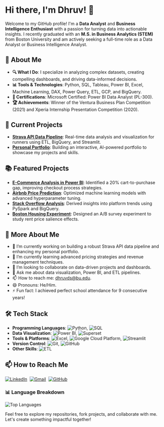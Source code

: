 # Hi there, I'm Dhruv! 👋

Welcome to my GitHub profile! I'm a **Data Analyst** and **Business Intelligence Enthusiast** with a passion for turning data into actionable insights. I recently graduated with an **M.S. in Business Analytics (STEM)** from Boston University and am actively seeking a full-time role as a Data Analyst or Business Intelligence Analyst.

## 🌟 About Me
- **🔍 What I Do**: I specialize in analyzing complex datasets, creating compelling dashboards, and driving data-informed decisions.
- **📊 Tools & Technologies**: Python, SQL, Tableau, Power BI, Excel, Machine Learning, DAX, Power Query, ETL, GCP, and BigQuery.
- **🎯 Certifications**: Microsoft Certified: Power BI Data Analyst (PL-300).
- **🏆 Achievements**: Winner of the Ventura Business Plan Competition (2021) and Xperia Internship Presentation Competition (2020).

## 🚀 Current Projects
- **[Strava API Data Pipeline](https://github.com/dhruvds58/BA882-Strava-Team4)**: Real-time data analysis and visualization for runners using ETL, BigQuery, and Streamlit.
- **[Personal Portfolio](https://tinyurl.com/DhruvShahPortfolio)**: Building an interactive, AI-powered portfolio to showcase my projects and skills.

## 📚 Featured Projects
- **[E-Commerce Analysis in Power BI](https://github.com/dhruvds58/Power-BI-Dashboard-for-an-E-Commerce-Website)**: Identified a 20% cart-to-purchase gap, improving checkout process strategies.
- **[Airbnb Price Prediction](https://github.com/dhruvds58/Airbnb-Price-Prediction)**: Optimized machine learning models with advanced hyperparameter tuning.
- **[Stack Overflow Analysis](https://github.com/dhruvds58/Stack-Overflow-Platform-Analysis)**: Derived insights into platform trends using PySpark and BigQuery.
- **[Boston Housing Experiment](https://github.com/dhruvds58/boston-housing-experiment)**: Designed an A/B survey experiment to study rent price salience effects.

## 🌟 More About Me
- 🔭 I’m currently working on building a robust Strava API data pipeline and enhancing my personal portfolio.
- 🌱 I’m currently learning advanced pricing strategies and revenue management techniques.
- 👯 I’m looking to collaborate on data-driven projects and dashboards.
- 💬 Ask me about data visualization, Power BI, and ETL pipelines.
- 📫 How to reach me: [dhruvds@bu.edu](mailto:dhruvds@bu.edu).
- 😄 Pronouns: He/Him.
- ⚡ Fun fact: I achieved perfect school attendance for 9 consecutive years!


## 🛠 Tech Stack
- **Programming Languages**: ![Python](https://img.shields.io/badge/Python-3776AB?style=flat&logo=python&logoColor=white), ![SQL](https://img.shields.io/badge/SQL-336791?style=flat&logo=postgresql&logoColor=white)
- **Data Visualization**: ![Power BI](https://img.shields.io/badge/Power%20BI-F2C811?style=flat&logo=powerbi&logoColor=black), ![Superset](https://img.shields.io/badge/Apache%20Superset-000000?style=flat&logo=apache-superset&logoColor=white)
- **Tools & Platforms**: ![Excel](https://img.shields.io/badge/Microsoft%20Excel-217346?style=flat&logo=microsoft-excel&logoColor=white), ![Google Cloud Platform](https://img.shields.io/badge/BigQuery-4285F4?style=flat&logo=google-cloud&logoColor=white), ![Streamlit](https://img.shields.io/badge/Streamlit-FF4B4B?style=flat&logo=streamlit&logoColor=white)
- **Version Control**: ![Git](https://img.shields.io/badge/Git-F05032?style=flat&logo=git&logoColor=white), ![GitHub](https://img.shields.io/badge/GitHub-181717?style=flat&logo=github&logoColor=white)
- **Other Skills**: ![ETL](https://img.shields.io/badge/ETL-0A192F?style=flat&logo=apache&logoColor=white)



## 📫 How to Reach Me
<a href="https://www.linkedin.com/in/dhruv-shah8/" target="_blank"><img alt="LinkedIn" src="https://img.shields.io/badge/LinkedIn%20-%230077B5.svg?&style=flat&logo=linkedin&logoColor=white"/></a>&nbsp;
<a href="mailto:dhruvds@bu.edu" target="_blank"><img alt="Gmail" src="https://img.shields.io/badge/Gmail-D14836?style=flat&logo=gmail&logoColor=white"/></a>&nbsp;
<a href="https://github.com/dhruvds58" target="_blank"><img alt="GitHub" src="https://img.shields.io/badge/GitHub%20-%23121011.svg?&style=flat&logo=github&logoColor=white"/></a>


### 📊 Language Breakdown
![Top Languages](https://github-readme-stats.vercel.app/api/top-langs/?username=dhruvds58&layout=compact&theme=radical)


Feel free to explore my repositories, fork projects, and collaborate with me. Let's create something impactful together!


